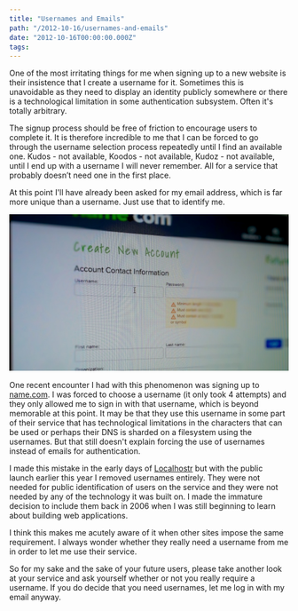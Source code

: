 ```yaml
---
title: "Usernames and Emails"
path: "/2012-10-16/usernames-and-emails"
date: "2012-10-16T00:00:00.000Z"
tags:
---
```


One of the most irritating things for me when signing up to a new website is their insistence that I create a username for it. Sometimes this is unavoidable as they need to display an identity publicly somewhere or there is a technological limitation in some authentication subsystem. Often it's totally arbitrary.<!-- more -->

The signup process should be free of friction to encourage users to complete it. It is therefore incredible to me that I can be forced to go through the username selection process repeatedly until I find an available one. Kudos - not available, Koodos - not available, Kudoz - not available, until I end up with a username I will never remember. All for a service that probably doesn’t need one in the first place.

At this point I'll have already been asked for my email address, which is far more unique than a username. Just use that to identify me.

![Dumb account creation process](./create-account-photo.jpg)

One recent encounter I had with this phenomenon was signing up to [name.com](http://name.com). I was forced to choose a username (it only took 4 attempts) and they only allowed me to sign in with that username, which is beyond memorable at this point. It may be that they use this username in some part of their service that has technological limitations in the characters that can be used or perhaps their DNS is sharded on a filesystem using the usernames. But that still doesn't explain forcing the use of usernames instead of emails for authentication.

I made this mistake in the early days of [Localhostr](http://localhostr.com) but with the public launch earlier this year I removed usernames entirely. They were not needed for public identification of users on the service and they were not needed by any of the technology it was built on. I made the immature decision to include them back in 2006 when I was still beginning to learn about building web applications.

I think this makes me acutely aware of it when other sites impose the same requirement. I always wonder whether they really need a username from me in order to let me use their service.

So for my sake and the sake of your future users, please take another look at your service and ask yourself whether or not you really require a username. If you do decide that you need usernames, let me log in with my email anyway.

